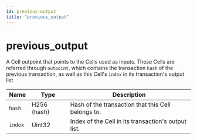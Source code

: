 ```yaml
---
id: previous-output
title: "previous_output"
---
```


# previous_output

A Cell outpoint that points to the Cells used as inputs. These Cells are referred through `outpoint`, which contains the transaction `hash` of the previous transaction, as well as this Cell's `index` in its transaction's output list.

| Name    | Type        | Description                                         |
| ------- | ----------- | --------------------------------------------------- |
| `hash`  | H256 (hash) | Hash of the transaction that this Cell belongs to.  |
| `index` | Uint32      | Index of the Cell in its transaction's output list. |
